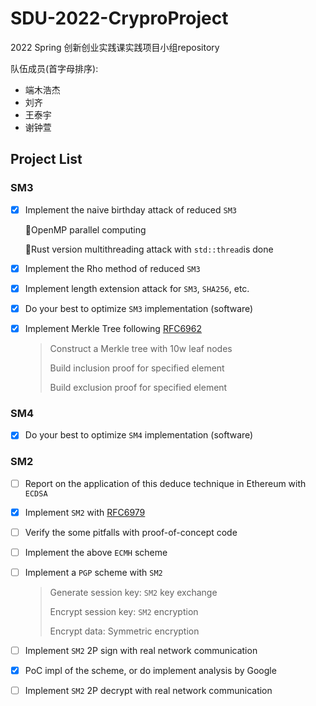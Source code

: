 # SDU-2022-CryproProject
2022 Spring 创新创业实践课实践项目小组repository

队伍成员(首字母排序):
- 端木浩杰
- 刘齐
- 王泰宇
- 谢钟萱

## Project List

### SM3

- [x] Implement the naive birthday attack of reduced `SM3`

  📢OpenMP parallel computing

  📢Rust version multithreading attack with `std::thread`is done

- [x] Implement the Rho method of reduced `SM3`

- [x] Implement length extension attack for `SM3`, `SHA256`, etc.

- [x] Do your best to optimize `SM3` implementation (software)

- [x] Implement Merkle Tree following [RFC6962](https://www.rfc-editor.org/info/rfc6962)

  > Construct a Merkle tree with 10w leaf nodes
  >
  > Build inclusion proof for specified element
  >
  > Build exclusion proof for specified element  

### SM4

- [x] Do your best to optimize `SM4` implementation (software)

### SM2

- [ ] Report on the application of this deduce technique in Ethereum with `ECDSA`

- [x] Implement `SM2` with [RFC6979](https://www.rfc-editor.org/info/rfc6979)

- [ ] Verify the some pitfalls with proof-of-concept code

- [ ] Implement the above `ECMH` scheme

- [ ] Implement a `PGP` scheme with `SM2`

  > Generate session key: `SM2` key exchange  
  >
  > Encrypt session key: `SM2` encryption  
  >
  > Encrypt data: Symmetric encryption  

- [ ] Implement `SM2` 2P sign with real network communication

- [x] PoC impl of the scheme, or do implement analysis by Google

- [ ] Implement `SM2` 2P decrypt with real network communication
